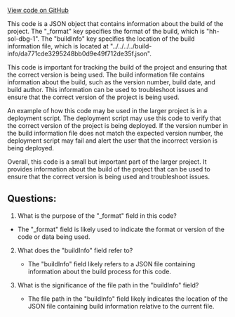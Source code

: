 [View code on GitHub](zoo-labs/zoo/blob/master/contracts/artifacts/@openzeppelin/contracts/utils/Context.sol/Context.dbg.json)

This code is a JSON object that contains information about the build of the project. The "_format" key specifies the format of the build, which is "hh-sol-dbg-1". The "buildInfo" key specifies the location of the build information file, which is located at "../../../../build-info/da771cde3295248bb0d9e49f712de35f.json".

This code is important for tracking the build of the project and ensuring that the correct version is being used. The build information file contains information about the build, such as the version number, build date, and build author. This information can be used to troubleshoot issues and ensure that the correct version of the project is being used.

An example of how this code may be used in the larger project is in a deployment script. The deployment script may use this code to verify that the correct version of the project is being deployed. If the version number in the build information file does not match the expected version number, the deployment script may fail and alert the user that the incorrect version is being deployed.

Overall, this code is a small but important part of the larger project. It provides information about the build of the project that can be used to ensure that the correct version is being used and troubleshoot issues.
## Questions: 
 1. What is the purpose of the "_format" field in this code?
   - The "_format" field is likely used to indicate the format or version of the code or data being used.

2. What does the "buildInfo" field refer to?
   - The "buildInfo" field likely refers to a JSON file containing information about the build process for this code.

3. What is the significance of the file path in the "buildInfo" field?
   - The file path in the "buildInfo" field likely indicates the location of the JSON file containing build information relative to the current file.